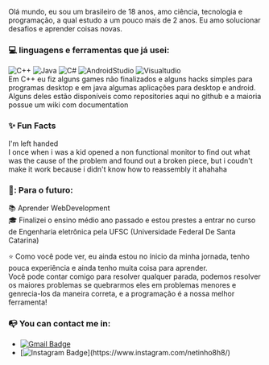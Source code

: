 
Olá mundo, eu sou um brasileiro de 18 anos, amo ciência, tecnologia e programação, a qual estudo a um pouco mais de 2 anos.
Eu amo solucionar desafios e aprender coisas novas.

### 💻  linguagens e ferramentas que já usei:  
![C++](https://img.shields.io/badge/-C++-000000?style=flat&logo=c%2B%2B)
![Java](https://img.shields.io/badge/-Java-000000?style=flat&logo=java)
![C#](https://img.shields.io/badge/c%23-000000?style=flat&logo=C-Sharp)
![AndroidStudio](https://img.shields.io/badge/AndroidStudio-000000?style=flat&logo=Android-Studio)
![Visualtudio](https://img.shields.io/badge/VisualStudio-000000?style=flat&logo=Visual-Studio)  
Em C++ eu fiz alguns games não finalizados e alguns hacks simples para programas desktop e em java algumas aplicações para desktop e android.
Alguns deles estão disponíveis como repositories aqui no github e a maioria possue um wiki com documentation
### :sparkles: Fun Facts  
I'm left handed  
I once when i was a kid opened a non functional monitor to find out what was the cause of the problem and found out a broken piece, but i coudn't make it work because i didn't know how to reassembly it ahahaha  
### :calendar:: Para o futuro:  
:books: Aprender WebDevelopment  
:mortar_board: Finalizei o ensino médio ano passado e estou prestes a entrar no curso de Engenharia eletrônica pela UFSC (Universidade Federal De Santa Catarina)  


:star: Como você pode ver, eu ainda estou no ínicio da minha jornada, tenho pouca experiência e ainda tenho muita coisa para aprender.  
Você pode contar comigo para resolver qualquer parada, podemos resolver os maiores problemas se quebrarmos eles em problemas menores e genrecia-los da maneira correta, e a programação é a nossa melhor ferramenta!  
### :mailbox_with_no_mail: You can contact me in:  
- [![Gmail Badge](https://img.shields.io/badge/-netto2002.sjb@gmail.com-c14438?style=flat-square&logo=Gmail&logoColor=white&link=mailto:netto2002.sjb@gmail.com)](mailto:netto2002@gmail.com)   
- [![Instagram Badge](https://img.shields.io/badge/-netinho8h8-purple?&logo=instagram&logoColor=white&link=[https://www.instagram.com/netinho8h8/](https://www.instagram.com/netinho8h8/))](https://www.instagram.com/netinho8h8/)





